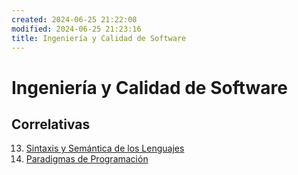 ```yaml
---
created: 2024-06-25 21:22:08
modified: 2024-06-25 21:23:16
title: Ingeniería y Calidad de Software
---
```


# Ingeniería y Calidad de Software

## Correlativas

13. [Sintaxis y Semántica de los Lenguajes](Sintaxis%20y%20Semántica%20de%20los%20Lenguajes/README.md)
14. [Paradigmas de Programación](Paradigmas%20de%20Programación/README.md)
